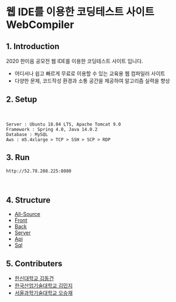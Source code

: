 # 웹 IDE를 이용한 코딩테스트 사이트 WebCompiler

## 1. Introduction
2020 한이음 공모전 웹 IDE를 이용한 코딩테스트 사이트 입니다.

- 어디서나 쉽고 빠르게 무료로 이용할 수 있는 교육용 웹 컴파일러 사이트 
- 다양한 문제, 코드작성 환경과 소통 공간을 제공하여 알고리즘 실력을 향상

## 2. Setup

</br>

    Server : Ubuntu 18.04 LTS, Apache Tomcat 9.0
    Framework : Spring 4.0, Java 14.0.2
    Database : MySQL
    Aws : m5.4xlarge > TCP > SSH > SCP > RDP

## 3. Run
    http://52.78.208.225:8080

</br>

## 4. Structure

- [All-Source](https://github.com/DongGeon0908/Building-a-coding-test-site-using-WEB-IDE/tree/master/WebCompiler)
- [Front](https://github.com/DongGeon0908/Building-a-coding-test-site-using-WEB-IDE/blob/master/md/Front.md)
- [Back](https://github.com/DongGeon0908/Building-a-coding-test-site-using-WEB-IDE/blob/master/md/Back.md)
- [Server](https://github.com/DongGeon0908/Building-a-coding-test-site-using-WEB-IDE/blob/master/md/Server.md)
- [Api](https://github.com/DongGeon0908/Building-a-coding-test-site-using-WEB-IDE/blob/master/md/Api.md)
- [Sql](https://github.com/DongGeon0908/Building-a-coding-test-site-using-WEB-IDE/blob/master/md/Sql.md)

## 5. Contributers

- [한신대학교 김동건](https://github.com/DongGeon0908)
- [한국산업기술대학교 김민지](https://github.com/mindi1206)
- [서울과학기술대학교 오승재](https://github.com/oh980225)